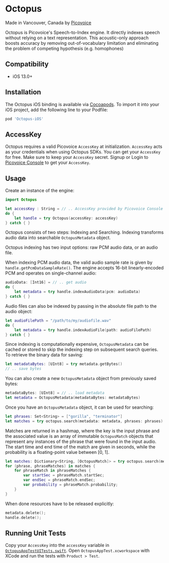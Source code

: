 # Octopus

Made in Vancouver, Canada by [Picovoice](https://picovoice.ai)

Octopus is Picovoice's Speech-to-Index engine. It directly indexes speech without relying on a text representation. This
acoustic-only approach boosts accuracy by removing out-of-vocabulary limitation and eliminating the problem of competing
hypothesis (e.g. homophones)

## Compatibility

- iOS 13.0+

## Installation

The Octopus iOS binding is available via [Cocoapods](https://cocoapods.org/pods/Octopus-iOS). To import it into your iOS project, add the following line to your Podfile: 

```ruby
pod 'Octopus-iOS'
```

## AccessKey

Octopus requires a valid Picovoice `AccessKey` at initialization. `AccessKey` acts as your credentials when using Octopus SDKs.
You can get your `AccessKey` for free. Make sure to keep your `AccessKey` secret.
Signup or Login to [Picovoice Console](https://console.picovoice.ai/) to get your `AccessKey`.

## Usage

Create an instance of the engine:

```swift
import Octopus

let accessKey : String = // .. AccessKey provided by Picovoice Console (https://console.picovoice.ai/)
do {
    let handle = try Octopus(accessKey: accessKey)
} catch { }
```

Octopus consists of two steps: Indexing and Searching.
Indexing transforms audio data into searchable `OctopusMetadata` object. 

Octopus indexing has two input options: raw PCM audio data, or an audio file.

When indexing PCM audio data, the valid audio sample rate is given by `handle.getPcmDataSampleRate()`.
The engine accepts 16-bit linearly-encoded PCM and operates on single-channel audio:

```swift
audioData: [Int16] = // .. get audio
do {
    let metadata = try handle.indexAudioData(pcm: audioData)
} catch { }
```

Audio files can also be indexed by passing in the absolute file path to the audio object:

```swift
let audioFilePath = "/path/to/my/audiofile.wav"
do {
    let metadata = try handle.indexAudioFile(path: audioFilePath)
} catch { }
```

Since indexing is computationally expensive,
`OctopusMetadata` can be cached or stored to skip the indexing step on subsequent search queries.
To retrieve the binary data for saving:
```swift
let metadataBytes: [UInt8] = try metadata.getBytes()
// .. save bytes
```

You can also create a new `OctopusMetadata` object from previously saved bytes:
```swift
metadataBytes: [UInt8] = // .. load metadata
let metadata = OctopusMetadata(metadataBytes: metadataBytes)
```

Once you have an `OctopusMetadata` object, it can be used for searching:

```swift
let phrases: Set<String> = ["gorilla", "terminator"]
let matches = try octopus.search(metadata: metadata, phrases: phrases)
```

Matches are returned in a hashmap, where the key is the input phrase and the associated value is an array
of immutable `OctopusMatch` objects that represent any instances of the phrase that were found in the input audio. 
The start time and end time of the match are given in seconds, while the probability is a floating-point value between [0, 1].

```swift
let matches: Dictionary<String, [OctopusMatch]> = try octopus.search(metadata: metadata, phrases: phrases)
for (phrase, phraseMatches) in matches {
    for phraseMatch in phraseMatches {
        var startSec = phraseMatch.startSec;
        var endSec = phraseMatch.endSec;
        var probability = phraseMatch.probability;
    }
}
```

When done resources have to be released explicitly:

```swift
metadata.delete();
handle.delete();
```

## Running Unit Tests

Copy your `AccessKey` into the `accessKey` variable in [`OctopusAppTestUITests.swift`](OctopusAppTest/OctopusAppTestUITests/OctopusAppTestUITests.swift). Open `OctopusAppTest.xcworkspace` with XCode and run the tests with `Product > Test`.
